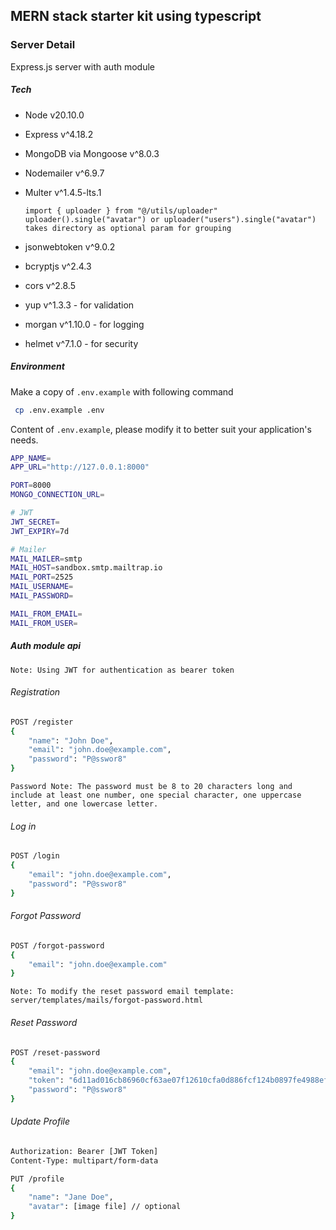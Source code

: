 ## MERN stack starter kit using typescript

### Server Detail

Express.js server with auth module

##### Tech

- Node v20.10.0
- Express v^4.18.2
- MongoDB via Mongoose v^8.0.3
- Nodemailer v^6.9.7
- Multer v^1.4.5-lts.1

  ```
  import { uploader } from "@/utils/uploader"
  uploader().single("avatar") or uploader("users").single("avatar")
  takes directory as optional param for grouping
  ```

- jsonwebtoken v^9.0.2
- bcryptjs v^2.4.3
- cors v^2.8.5
- yup v^1.3.3 - for validation
- morgan v^1.10.0 - for logging
- helmet v^7.1.0 - for security

##### Environment

Make a copy of `.env.example` with following command

```sh
 cp .env.example .env
```

Content of `.env.example`, please modify it to better suit your application's needs.

```sh
APP_NAME=
APP_URL="http://127.0.0.1:8000"

PORT=8000
MONGO_CONNECTION_URL=

# JWT
JWT_SECRET=
JWT_EXPIRY=7d

# Mailer
MAIL_MAILER=smtp
MAIL_HOST=sandbox.smtp.mailtrap.io
MAIL_PORT=2525
MAIL_USERNAME=
MAIL_PASSWORD=

MAIL_FROM_EMAIL=
MAIL_FROM_USER=
```

##### Auth module api

`Note: Using JWT for authentication as bearer token`

###### Registration

```sh
POST /register
{
    "name": "John Doe",
    "email": "john.doe@example.com",
    "password": "P@sswor8"
}
```

`Password Note: The password must be 8 to 20 characters long and include at least one number, one special character, one uppercase letter, and one lowercase letter.`

###### Log in

```sh
POST /login
{
    "email": "john.doe@example.com",
    "password": "P@sswor8"
}
```

###### Forgot Password

```sh
POST /forgot-password
{
    "email": "john.doe@example.com"
}
```

`Note: To modify the reset password email template: server/templates/mails/forgot-password.html`

###### Reset Password

```sh
POST /reset-password
{
    "email": "john.doe@example.com",
    "token": "6d11ad016cb86960cf63ae07f12610cfa0d886fcf124b0897fe4988ef0ea40ef",
    "password": "P@sswor8"
}
```

###### Update Profile

```sh
Authorization: Bearer [JWT Token]
Content-Type: multipart/form-data

PUT /profile
{
    "name": "Jane Doe",
    "avatar": [image file] // optional
}
```
